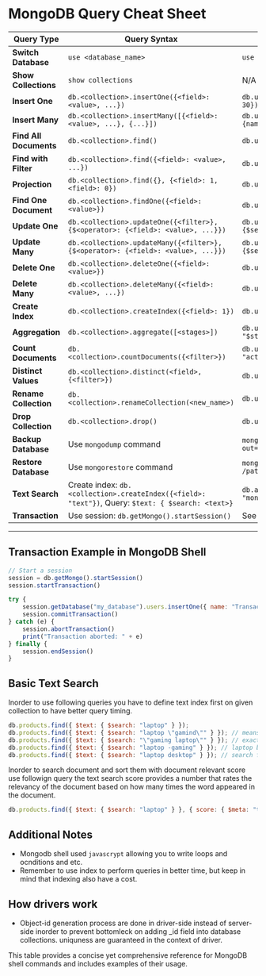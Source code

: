 # MongoDB Query Cheat Sheet

| **Query Type**         | **Query Syntax**                                                                                     | **Example**                                                                                         |
|-------------------------|-----------------------------------------------------------------------------------------------------|-----------------------------------------------------------------------------------------------------|
| **Switch Database**     | `use <database_name>`                                                                              | `use my_database`                                                                                  |
| **Show Collections**    | `show collections`                                                                                 | N/A                                                                                                 |
| **Insert One**          | `db.<collection>.insertOne({<field>: <value>, ...})`                                               | `db.users.insertOne({name: "John", age: 30})`                                                      |
| **Insert Many**         | `db.<collection>.insertMany([{<field>: <value>, ...}, {...}])`                                      | `db.users.insertMany([{name: "Alice"}, {name: "Bob"}])`                                            |
| **Find All Documents**  | `db.<collection>.find()`                                                                           | `db.users.find()`                                                                                   |
| **Find with Filter**    | `db.<collection>.find({<field>: <value>, ...})`                                                    | `db.users.find({age: 30})`                                                                          |
| **Projection**          | `db.<collection>.find({}, {<field>: 1, <field>: 0})`                                               | `db.users.find({}, {name: 1, _id: 0})`                                                             |
| **Find One Document**   | `db.<collection>.findOne({<field>: <value>})`                                                      | `db.users.findOne({name: "Alice"})`                                                                |
| **Update One**          | `db.<collection>.updateOne({<filter>}, {$<operator>: {<field>: <value>, ...}})`                     | `db.users.updateOne({name: "John"}, {$set: {age: 31}})`                                            |
| **Update Many**         | `db.<collection>.updateMany({<filter>}, {$<operator>: {<field>: <value>, ...}})`                    | `db.users.updateMany({age: {$gt: 25}}, {$set: {status: "senior"}})`                                |
| **Delete One**          | `db.<collection>.deleteOne({<field>: <value>})`                                                    | `db.users.deleteOne({name: "Bob"})`                                                                |
| **Delete Many**         | `db.<collection>.deleteMany({<field>: <value>, ...})`                                              | `db.users.deleteMany({age: {$lt: 20}})`                                                            |
| **Create Index**        | `db.<collection>.createIndex({<field>: 1})`                                                        | `db.users.createIndex({age: 1})`                                                                   |
| **Aggregation**         | `db.<collection>.aggregate([<stages>])`                                                            | `db.users.aggregate([{ $group: { _id: "$status", total: { $sum: 1 } } }])`                         |
| **Count Documents**     | `db.<collection>.countDocuments({<filter>})`                                                       | `db.users.countDocuments({status: "active"})`                                                      |
| **Distinct Values**     | `db.<collection>.distinct(<field>, {<filter>})`                                                    | `db.users.distinct("status")`                                                                      |
| **Rename Collection**   | `db.<collection>.renameCollection(<new_name>)`                                                     | `db.users.renameCollection("app_users")`                                                           |
| **Drop Collection**     | `db.<collection>.drop()`                                                                           | `db.users.drop()`                                                                                  |
| **Backup Database**     | Use `mongodump` command                                                                            | `mongodump --db=my_database --out=/path/to/backup`                                                 |
| **Restore Database**    | Use `mongorestore` command                                                                         | `mongorestore --db=my_database /path/to/backup/my_database`                                        |
| **Text Search**         | Create index: `db.<collection>.createIndex({<field>: "text"})`, Query: `$text: { $search: <text>}` | `db.articles.find({ $text: { $search: "mongodb tutorial" } })`                                     |
| **Transaction**         | Use session: `db.getMongo().startSession()`                                                        | See detailed transaction example below.                                                           |

---

## Transaction Example in MongoDB Shell
```javascript
// Start a session
session = db.getMongo().startSession()
session.startTransaction()

try {
    session.getDatabase("my_database").users.insertOne({ name: "Transactional User" })
    session.commitTransaction()
} catch (e) {
    session.abortTransaction()
    print("Transaction aborted: " + e)
} finally {
    session.endSession()
}
```

## Basic Text Search
Inorder to use following queries you have to define text index first on given collection to have better query timing.

```js
db.products.find({ $text: { $search: "laptop" } });
db.products.find({ $text: { $search: "laptop \"gamind\"" } }); // means gaming must be in document
db.products.find({ $text: { $search: "\"gaming laptop\"" } }); // exact phrase
db.products.find({ $text: { $search: "laptop -gaming" } }); // laptop but not gaming
db.products.find({ $text: { $search: "laptop desktop" } }); // search for laptop or desktop
```

Inorder to search document and sort them with document relevant score use followign query the text search score provides a number that rates the relevancy of the document based on how many times the word appeared in the document.

```js
db.products.find({ $text: { $search: "laptop" } }, { score: { $meta: "textScore" } }).sort({ score: { $meta: "textScore" } });
```

## Additional Notes
- Mongodb shell used `javascrypt` allowing you to write loops and ocnditions and etc.
- Remember to use index to perform queries in better time, but keep in mind that indexing also have a cost.

## How drivers work
- Object-id generation process are done in driver-side instead of server-side inorder to prevent bottomleck on adding _id field into database collections. uniquness are guaranteed in the context of driver.

This table provides a concise yet comprehensive reference for MongoDB shell commands and includes examples of their usage.
